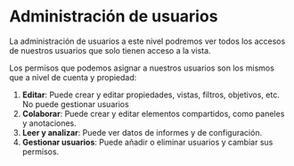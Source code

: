 # Administración de usuarios

La administración de usuarios a este nivel podremos ver todos los accesos de nuestros usuarios que solo tienen acceso a la vista.

Los permisos que podemos asignar a nuestros usuarios son los mismos que a nivel de cuenta y propiedad:

1. **Editar**: Puede crear y editar propiedades, vistas, filtros, objetivos, etc. No puede gestionar usuarios
2. **Colaborar**: Puede crear y editar elementos compartidos, como paneles y anotaciones.
3. **Leer y analizar**: Puede ver datos de informes y de configuración.
4. **Gestionar usuarios**: Puede añadir o eliminar usuarios y cambiar sus permisos.

